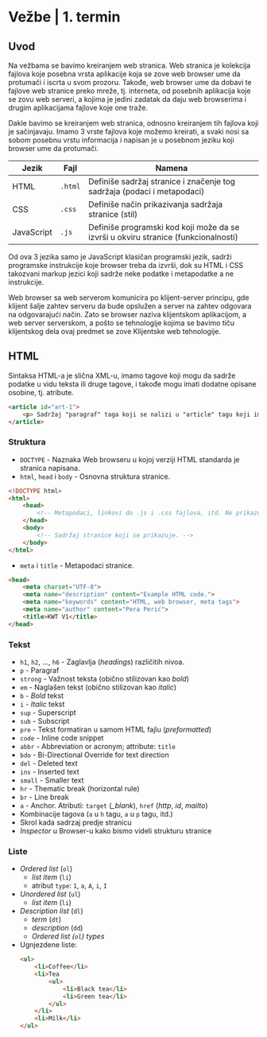 # Vežbe | 1. termin

## Uvod

Na vežbama se bavimo kreiranjem web stranica. Web stranica je kolekcija fajlova koje posebna vrsta aplikacije koja se zove web browser ume da protumači i iscrta u svom prozoru. Takođe, web browser ume da dobavi te fajlove web stranice preko mreže, tj. interneta, od posebnih aplikacija koje se zovu web serveri, a kojima je jedini zadatak da daju web browserima i drugim aplikacijama fajlove koje one traže.

Dakle bavimo se kreiranjem web stranica, odnosno kreiranjem tih fajlova koji je sačinjavaju. Imamo 3 vrste fajlova koje možemo kreirati, a svaki nosi sa sobom posebnu vrstu informacija i napisan je u posebnom jeziku koji browser ume da protumači.

| Jezik | Fajl | Namena |
|-|-|-|
| HTML | `.html` | Definiše sadržaj stranice i značenje tog sadržaja (podaci i metapodaci) |
| CSS | `.css` | Definiše način prikazivanja sadržaja stranice (stil) |
| JavaScript | `.js` | Definiše programski kod koji može da se izvrši u okviru stranice (funkcionalnosti) |

Od ova 3 jezika samo je JavaScript klasičan programski jezik, sadrži programske instrukcije koje browser treba da izvrši, dok su HTML i CSS takozvani markup jezici koji sadrže neke podatke i metapodatke a ne instrukcije.

Web browser sa web serverom komunicira po klijent-server principu, gde klijent šalje zahtev serveru da bude opslužen a server na zahtev odgovara na odgovarajući način. Zato se browser naziva klijentskom aplikacijom, a web server serverskom, a pošto se tehnologije kojima se bavimo tiču klijentskog dela ovaj predmet se zove Klijentske web tehnologije.

## HTML

Sintaksa HTML-a je slična XML-u, imamo tagove koji mogu da sadrže podatke u vidu teksta ili druge tagove, i takođe mogu imati dodatne opisane osobine, tj. atribute.

```html
<article id="art-1">
    <p> Sadržaj "paragraf" taga koji se nalizi u "article" tagu koji ima postavljen atribut "id". </p>
</article>
```

### Struktura

- `DOCTYPE` - Naznaka Web browseru u kojoj verziji HTML standarda je stranica napisana.
- `html`, `head` i `body` - Osnovna struktura stranice.

```html
<!DOCTYPE html>
<html>
    <head>
        <!-- Metapodaci, linkovi do .js i .css fajlova, itd. Ne prikazuje se na stranici. -->
    </head>
    <body>
        <!-- Sadržaj stranice koji se prikazuje. -->
    </body>
</html>
```

- `meta` i `title` - Metapodaci stranice.

```html
<head>
    <meta charset="UTF-8">
    <meta name="description" content="Example HTML code.">
    <meta name="keywords" content="HTML, web browser, meta tags">
    <meta name="author" content="Pera Perić">
    <title>KWT V1</title>
</head>
```

### Tekst

- `h1`, `h2`, ..., `h6` - Zaglavlja (_headings_) različitih nivoa.
- `p` - Paragraf
- `strong` - Važnost teksta (obično stilizovan kao _bold_)
- `em` - Naglašen tekst (obično stilizovan kao _italic_)
- `b` - _Bold_ tekst
- `i` - _Italic_ tekst
- `sup` - Superscript
- `sub` - Subscript
- `pre` - Tekst formatiran u samom HTML fajlu (_preformatted_)
- `code` - Inline code snippet
- `abbr` - Abbreviation or acronym; attribute: `title`
- `bdo` - Bi-Directional Override for text direction
- `del` - Deleted text
- `ins` - Inserted text
- `small` - Smaller text
- `hr` - Thematic break (horizontal rule)
- `br` - Line break
- `a` - Anchor. Atributi: `target` (*_blank*), `href` (_http_, _id_, _mailto_)
- Kombinacije tagova (`a` u `h` tagu, `a` u `p` tagu, itd.)
- Skrol kada sadrzaj predje stranicu
- _Inspector_ u Browser-u kako bismo videli strukturu stranice


### Liste

- _Ordered list_ (`ol`)
    - _list item_ (`li`)
    - atribut `type`: `1`, `a`, `A`, `i`, `I`
- _Unordered list_ (`ul`)
    - _list item_ (`li`)
- _Description list_ (`dl`)
    - _term_ (`dt`)
    - _description_ (`dd`)
    - _Ordered list (`ol`) types_
- Ugnjezdene liste:
    ```html
    <ul>
        <li>Coffee</li>
        <li>Tea
            <ul>
                <li>Black tea</li>
                <li>Green tea</li>
            </ul>
        </li>
        <li>Milk</li>
    </ul>
    ```